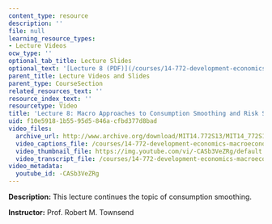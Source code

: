 ```yaml
---
content_type: resource
description: ''
file: null
learning_resource_types:
- Lecture Videos
ocw_type: ''
optional_tab_title: Lecture Slides
optional_text: '[Lecture 8 (PDF)](/courses/14-772-development-economics-macroeconomics-spring-2013/resources/mit14_772s13_lecture8)'
parent_title: Lecture Videos and Slides
parent_type: CourseSection
related_resources_text: ''
resource_index_text: ''
resourcetype: Video
title: 'Lecture 8: Macro Approaches to Consumption Smoothing and Risk Sharing'
uid: f10e5918-1b55-95d5-846a-cfbd377d8bad
video_files:
  archive_url: http://www.archive.org/download/MIT14.772S13/MIT14_772S13_lec08_300k.mp4
  video_captions_file: /courses/14-772-development-economics-macroeconomics-spring-2013/f52fb5e2288250e7a75a4bbea1d778fb_-CASb3VeZRg.vtt
  video_thumbnail_file: https://img.youtube.com/vi/-CASb3VeZRg/default.jpg
  video_transcript_file: /courses/14-772-development-economics-macroeconomics-spring-2013/7b8629f8940d0494d94676b29a9365fd_-CASb3VeZRg.pdf
video_metadata:
  youtube_id: -CASb3VeZRg
---
```


**Description:** This lecture continues the topic of consumption smoothing.

**Instructor:** Prof. Robert M. Townsend